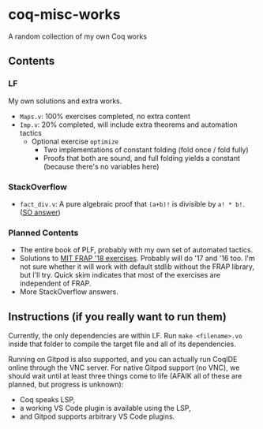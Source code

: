 # coq-misc-works

A random collection of my own Coq works

## Contents

### LF

My own solutions and extra works.

* `Maps.v`: 100% exercises completed, no extra content
* `Imp.v`: 20% completed, will include extra theorems and automation tactics
  * Optional exercise `optimize`
    * Two implementations of constant folding (fold once / fold fully)
    * Proofs that both are sound, and full folding yields a constant (because there's no variables here)

### StackOverflow

* `fact_div.v`: A pure algebraic proof that `(a+b)!` is divisible by `a! * b!`. ([SO answer](https://stackoverflow.com/questions/55333331/coq-proof-that-factorial-n-factorial-k-factorial-n-k-is-integer/55944121#55944121))

### Planned Contents

* The entire book of PLF, probably with my own set of automated tactics.
* Solutions to [MIT FRAP '18 exercises](https://github.com/mit-frap/spring18). Probably will do '17 and '16 too.
  I'm not sure whether it will work with default stdlib without the FRAP library, but I'll try. Quick skim indicates that most of the exercises are independent of FRAP.
* More StackOverflow answers.

## Instructions (if you really want to run them)

Currently, the only dependencies are within LF.
Run `make <filename>.vo` inside that folder to compile the target file and all of its dependencies.

Running on Gitpod is also supported, and you can actually run CoqIDE online through the VNC server.
For native Gitpod support (no VNC), we should wait until at least three things come to life
(AFAIK all of these are planned, but progress is unknown):

* Coq speaks LSP,
* a working VS Code plugin is available using the LSP,
* and Gitpod supports arbitrary VS Code plugins.
